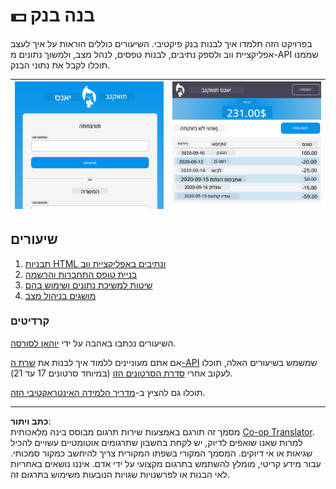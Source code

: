 <!--
CO_OP_TRANSLATOR_METADATA:
{
  "original_hash": "830359535306594b448db6575ce5cdee",
  "translation_date": "2025-08-27T20:54:58+00:00",
  "source_file": "7-bank-project/README.md",
  "language_code": "he"
}
-->
# :dollar: בנה בנק

בפרויקט הזה תלמדו איך לבנות בנק פיקטיבי. השיעורים כוללים הוראות על איך לעצב אפליקציית ווב ולספק נתיבים, לבנות טפסים, לנהל מצב, ולמשוך נתונים מ-API שממנו תוכלו לקבל את נתוני הבנק.

| ![Screen1](../../../translated_images/screen1.baccbba0f1f93364672eb250d2fbd21574bb1caf79a2155022dc098a741cbdfe.he.png) | ![Screen2](../../../translated_images/screen2.123c82a831a1d14ab2061994be2fa5de9cec1ce651047217d326d4773a6348e4.he.png) |
|--------------------------------|--------------------------------|

## שיעורים

1. [תבניות HTML ונתיבים באפליקציית ווב](1-template-route/README.md)
2. [בניית טופס התחברות והרשמה](2-forms/README.md)
3. [שיטות למשיכת נתונים ושימוש בהם](3-data/README.md)
4. [מושגים בניהול מצב](4-state-management/README.md)

### קרדיטים

השיעורים נכתבו באהבה על ידי [יוהאן לסורסה](https://twitter.com/sinedied).

אם אתם מעוניינים ללמוד איך לבנות את [שרת ה-API](/7-bank-project/api/README.md) שמשמש בשיעורים האלה, תוכלו לעקוב אחרי [סדרת הסרטונים הזו](https://aka.ms/NodeBeginner) (במיוחד סרטונים 17 עד 21).

תוכלו גם להציץ ב-[מדריך הלמידה האינטראקטיבי הזה](https://aka.ms/learn/express-api).

---

**כתב ויתור**:  
מסמך זה תורגם באמצעות שירות תרגום מבוסס בינה מלאכותית [Co-op Translator](https://github.com/Azure/co-op-translator). למרות שאנו שואפים לדיוק, יש לקחת בחשבון שתרגומים אוטומטיים עשויים להכיל שגיאות או אי דיוקים. המסמך המקורי בשפתו המקורית צריך להיחשב כמקור סמכותי. עבור מידע קריטי, מומלץ להשתמש בתרגום מקצועי על ידי אדם. איננו נושאים באחריות לאי הבנות או לפרשנויות שגויות הנובעות משימוש בתרגום זה.